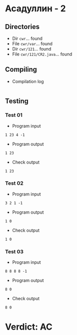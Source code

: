 # Асадуллин - 2
## Directories
- Dir `cwr`... found
- File `cwr/var`... found
- Dir `cwr/121`... found
- File `cwr/121/CR2.java`... found
## Compiling
- Compilation log
```

```
## Testing
### Test 01
- Program input
```
1 23 4 -1

```
- Program output
```
1 23

```
- Check output
```
1 23

```
### Test 02
- Program input
```
3 2 1 -1

```
- Program output
```
1 0

```
- Check output
```
1 0

```
### Test 03
- Program input
```
8 8 8 8 -1

```
- Program output
```
8 0

```
- Check output
```
8 0

```
# Verdict: AC
